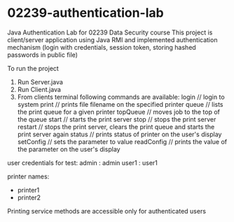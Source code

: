 # 02239-authentication-lab

Java Authentication Lab for 02239 Data Security course
This project is client/server application using Java RMI and implemented authentication mechanism (login with credentials, session token, storing hashed passwords in public file)


To run the project
1) Run Server.java
2) Run Client.java
3) From clients terminal following commands are available:
  login <username> <password>           // login to system
  print <filename> <printerName>        // prints file filename on the specified printer
  queue <printerName>                   // lists the print queue for a given printer
  topQueue<printerName> <jobNumber>     // moves job to the top of the queue
  start                                 // starts the print server
  stop                                  // stops the print server
  restart                               // stops the print server, clears the print queue and starts the print server again
  status <printerName>                  // prints status of printer on the user's display
  setConfig <parameterName> <value>     // sets the parameter to value
  readConfig <parameterName>            // prints the value of the parameter on the user's display





user credentials for test:
admin : admin
user1 : user1

printer names:
- printer1
- printer2

Printing service methods are accessible only for authenticated users
